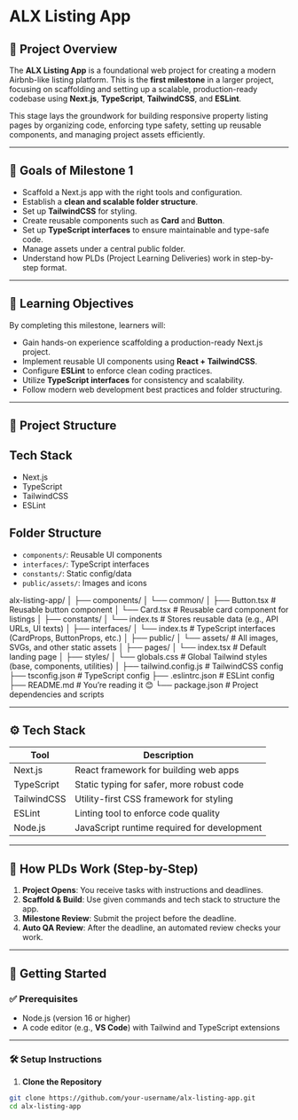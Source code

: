 # ALX Listing App

## 📌 Project Overview

The **ALX Listing App** is a foundational web project for creating a modern Airbnb-like listing platform. This is the **first milestone** in a larger project, focusing on scaffolding and setting up a scalable, production-ready codebase using **Next.js**, **TypeScript**, **TailwindCSS**, and **ESLint**.

This stage lays the groundwork for building responsive property listing pages by organizing code, enforcing type safety, setting up reusable components, and managing project assets efficiently.

---

## 🎯 Goals of Milestone 1

- Scaffold a Next.js app with the right tools and configuration.
- Establish a **clean and scalable folder structure**.
- Set up **TailwindCSS** for styling.
- Create reusable components such as **Card** and **Button**.
- Set up **TypeScript interfaces** to ensure maintainable and type-safe code.
- Manage assets under a central public folder.
- Understand how PLDs (Project Learning Deliveries) work in step-by-step format.

---

## 🧠 Learning Objectives

By completing this milestone, learners will:

- Gain hands-on experience scaffolding a production-ready Next.js project.
- Implement reusable UI components using **React + TailwindCSS**.
- Configure **ESLint** to enforce clean coding practices.
- Utilize **TypeScript interfaces** for consistency and scalability.
- Follow modern web development best practices and folder structuring.

---

## 📁 Project Structure


## Tech Stack
- Next.js
- TypeScript
- TailwindCSS
- ESLint

## Folder Structure
- `components/`: Reusable UI components
- `interfaces/`: TypeScript interfaces
- `constants/`: Static config/data
- `public/assets/`: Images and icons

alx-listing-app/
│
├── components/
│ └── common/
│ ├── Button.tsx # Reusable button component
│ └── Card.tsx # Reusable card component for listings
│
├── constants/
│ └── index.ts # Stores reusable data (e.g., API URLs, UI texts)
│
├── interfaces/
│ └── index.ts # TypeScript interfaces (CardProps, ButtonProps, etc.)
│
├── public/
│ └── assets/ # All images, SVGs, and other static assets
│
├── pages/
│ └── index.tsx # Default landing page
│
├── styles/
│ └── globals.css # Global Tailwind styles (base, components, utilities)
│
├── tailwind.config.js # TailwindCSS config
├── tsconfig.json # TypeScript config
├── .eslintrc.json # ESLint config
├── README.md # You’re reading it 😊
└── package.json # Project dependencies and scripts


---

## ⚙️ Tech Stack

| Tool          | Description                                  |
|---------------|----------------------------------------------|
| Next.js       | React framework for building web apps        |
| TypeScript    | Static typing for safer, more robust code    |
| TailwindCSS   | Utility-first CSS framework for styling      |
| ESLint        | Linting tool to enforce code quality         |
| Node.js       | JavaScript runtime required for development  |

---

## 🧱 How PLDs Work (Step-by-Step)

1. **Project Opens**: You receive tasks with instructions and deadlines.
2. **Scaffold & Build**: Use given commands and tech stack to structure the app.
3. **Milestone Review**: Submit the project before the deadline.
4. **Auto QA Review**: After the deadline, an automated review checks your work.

---

## 🚀 Getting Started

### ✅ Prerequisites

- Node.js (version 16 or higher)
- A code editor (e.g., **VS Code**) with Tailwind and TypeScript extensions

---

### 🛠️ Setup Instructions

1. **Clone the Repository**

```bash
git clone https://github.com/your-username/alx-listing-app.git
cd alx-listing-app
